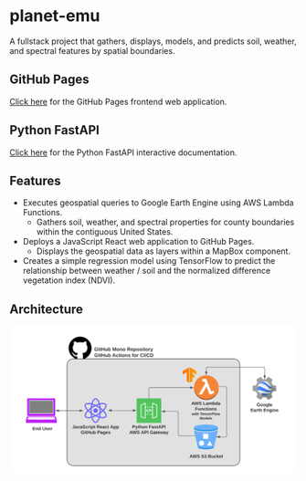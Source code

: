 # planet-emu
A fullstack project that gathers, displays, models, and predicts soil, weather, and spectral features by spatial boundaries.

## GitHub Pages
[Click here](https://danmcfan.github.io/planet-emu) for the GitHub Pages frontend web application.

## Python FastAPI
[Click here](https://api.planet-emu.com/docs) for the Python FastAPI interactive documentation.

## Features
- Executes geospatial queries to Google Earth Engine using AWS Lambda Functions.
    - Gathers soil, weather, and spectral properties for county boundaries within the contiguous United States.
- Deploys a JavaScript React web application to GitHub Pages.
    - Displays the geospatial data as layers within a MapBox component.
- Creates a simple regression model using TensorFlow to predict the relationship between weather / soil and the normalized difference vegetation index (NDVI).

## Architecture
![Architecture](docs/architecture.png)
